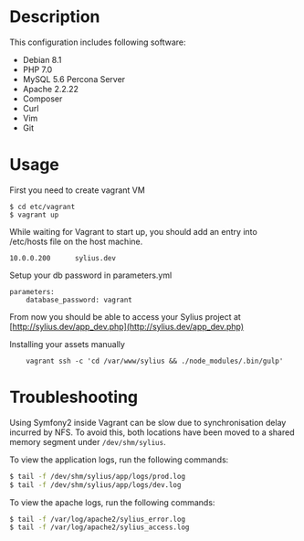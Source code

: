 # Description
This configuration includes following software:

* Debian 8.1
* PHP 7.0
* MySQL 5.6 Percona Server
* Apache 2.2.22
* Composer
* Curl
* Vim
* Git

# Usage

First you need to create vagrant VM

```
$ cd etc/vagrant
$ vagrant up
```

While waiting for Vagrant to start up, you should add an entry into /etc/hosts file on the host machine.

```
10.0.0.200      sylius.dev
```

Setup your db password in parameters.yml

```
parameters:
    database_password: vagrant
```

From now you should be able to access your Sylius project at [http://sylius.dev/app_dev.php](http://sylius.dev/app_dev.php)

Installing your assets manually

```
    vagrant ssh -c 'cd /var/www/sylius && ./node_modules/.bin/gulp'
```

# Troubleshooting

Using Symfony2 inside Vagrant can be slow due to synchronisation delay incurred by NFS. To avoid this, both locations have been moved to a shared memory segment under ``/dev/shm/sylius``.

To view the application logs, run the following commands:

```bash
$ tail -f /dev/shm/sylius/app/logs/prod.log
$ tail -f /dev/shm/sylius/app/logs/dev.log
```

To view the apache logs, run the following commands:

```bash
$ tail -f /var/log/apache2/sylius_error.log
$ tail -f /var/log/apache2/sylius_access.log
```